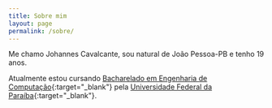 ```yaml
---
title: Sobre mim
layout: page
permalink: /sobre/
---
```


Me chamo Johannes Cavalcante, sou natural de João Pessoa-PB e tenho 19 anos.

Atualmente estou cursando [Bacharelado em Engenharia de Computação](http://ci.ufpb.br/cursos/engenharia-de-computacao/){:target="_blank"} pela [Universidade Federal da Paraíba](http://www.ufpb.br/){:target="_blank"}.
